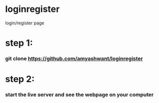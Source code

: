 # loginregister
login/register page



# step 1:
### git clone https://github.com/amyashwant/loginregister

# step 2:
### start the live server and see the webpage on your computer
